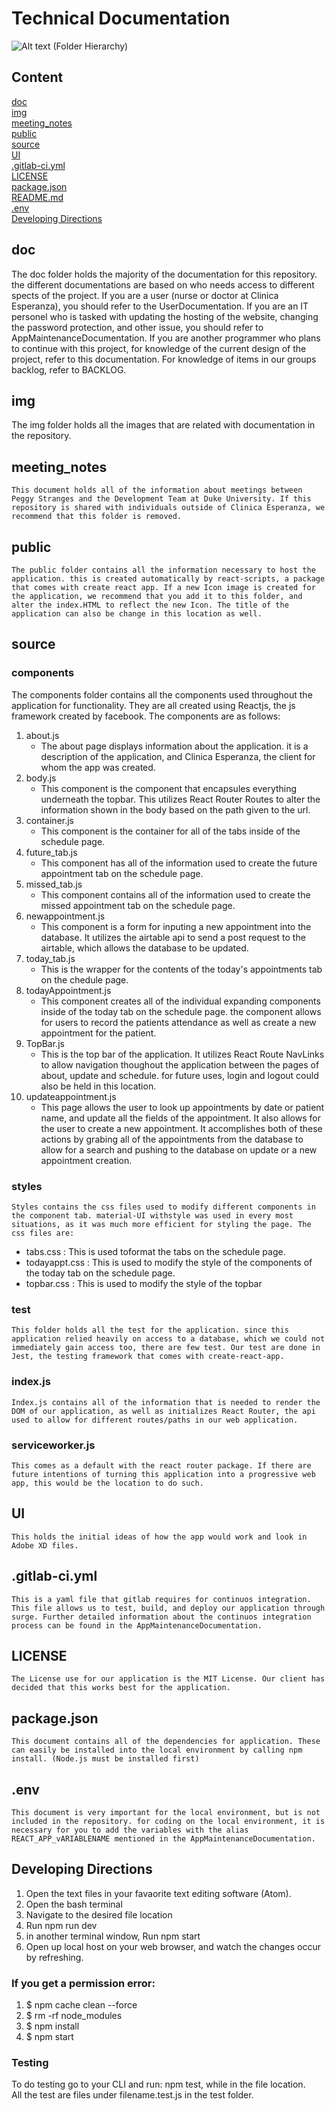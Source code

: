 # Technical Documentation
![Alt text](../img/folder_hierarchy.png?raw=true "Title")
(Folder Hierarchy)

## Content
[doc](#doc)<br>
[img](#img)<br>
[meeting_notes](#meeting_notes)<br>
[public](#public)<br>
[source](#source)<br>
[UI](#UI)<br>
[.gitlab-ci.yml](#.gitlab-ci.yml)<br>
[LICENSE](#LICENSE)<br>
[package.json](#package.json)<br>
[README.md](../README.md)<br>
[.env](#.env)<br>
[Developing Directions](#Developing%20Directions)<br>

## doc
The doc folder holds the majority of the documentation for this repository. the different documentations are based on who needs access to different spects of the project. If you are a user (nurse or doctor at Clinica Esperanza), you should refer to the UserDocumentation. If you are an IT personel who is tasked with updating the hosting of the website, changing the password protection, and other issue, you should refer to AppMaintenanceDocumentation. If you are another programmer who plans to continue with this project, for knowledge of the current design of the project, refer to this documentation. For knowledge of items in our groups backlog, refer to BACKLOG.
## img
The img folder holds all the images that are related with documentation in the repository.
## meeting_notes
    This document holds all of the information about meetings between Peggy Stranges and the Development Team at Duke University. If this repository is shared with individuals outside of Clinica Esperanza, we recommend that this folder is removed.
## public 
    The public folder contains all the information necessary to host the application. this is created automatically by react-scripts, a package that comes with create react app. If a new Icon image is created for the application, we recommend that you add it to this folder, and alter the index.HTML to reflect the new Icon. The title of the application can also be change in this location as well.
## source
### components
The components folder contains all the components used throughout the application for functionality. They are all created using Reactjs, the js framework created by facebook.
The components are as follows:

1) about.js
    - The about page displays information about the application. it is a description of the application, and Clinica Esperanza, the client for whom the app was created.
2) body.js
    - This component is the component that encapsules everything underneath the topbar. This utilizes React Router Routes to alter the information shown in the body based on the path given to the url.
3) container.js
    - This component is the container for all of the tabs inside of the schedule page.
4) future_tab.js
    - This component has all of the information used to create the future appointment tab on the schedule page.
5) missed_tab.js
    - This component contains all of the information used to create the missed appointment tab on the schedule page.
6) newappointment.js
    - This component is a form for inputing a new appointment into the database. It utilizes the airtable api to send a post request to the airtable, which allows the database to be updated.
7) today_tab.js
    - This is the wrapper for the contents of the today's appointments tab on the chedule page.
8) todayAppointment.js
    - This component creates all of the individual expanding components inside of the today tab on the schedule page. the component allows for users to record the patients attendance as well as create a new appointment for the patient.
9) TopBar.js
    - This is the top bar of the application. It utilizes React Route NavLinks to allow navigation thoughout the application between the pages of about, update and schedule. for future uses, login and logout could also be held in this location.
10) updateappointment.js 
    - This page allows the user to look up appointments by date or patient name, and update all the fields of the appointment. It also allows for the user to create a new appointment. It accomplishes both of these actions by grabing all of the appointments from the database to allow for a search and pushing to the database on update or a new appointment creation.

### styles
    Styles contains the css files used to modify different components in the component tab. material-UI withstyle was used in every most situations, as it was much more efficient for styling the page. The css files are:
- tabs.css : This is used toformat the tabs on the schedule page.
- todayappt.css : This is used to modify the style of the components of the today tab on the schedule page.
- topbar.css : This is used to modify the style of the topbar
### test
    This folder holds all the test for the application. since this application relied heavily on access to a database, which we could not immediately gain access too, there are few test. Our test are done in Jest, the testing framework that comes with create-react-app.
### index.js
    Index.js contains all of the information that is needed to render the DOM of our application, as well as initializes React Router, the api used to allow for different routes/paths in our web application.
### serviceworker.js
    This comes as a default with the react router package. If there are future intentions of turning this application into a progressive web app, this would be the location to do such.
## UI
    This holds the initial ideas of how the app would work and look in Adobe XD files.
## .gitlab-ci.yml
    This is a yaml file that gitlab requires for continuos integration. This file allows us to test, build, and deploy our application through surge. Further detailed information about the continuos integration process can be found in the AppMaintenanceDocumentation.
## LICENSE
    The License use for our application is the MIT License. Our client has decided that this works best for the application.
## package.json
    This document contains all of the dependencies for application. These can easily be installed into the local environment by calling npm install. (Node.js must be installed first)
## .env
    This document is very important for the local environment, but is not included in the repository. for coding on the local environment, it is necessary for you to add the variables with the alias REACT_APP_vARIABLENAME mentioned in the AppMaintenanceDocumentation.


## Developing Directions
1. Open the text files in your favaorite text editing software (Atom).
2. Open the bash terminal
3. Navigate to the desired file location
4. Run npm run dev
5. in another terminal window, Run npm start
6. Open up local host on your web browser, and watch the changes occur by refreshing.

### If you get a permission error:
1. $ npm cache clean --force
2. $ rm -rf node_modules
3. $ npm install
4. $ npm start

### Testing
To do testing go to your CLI and run: npm test, while in the file location.  
All the test are files under filename.test.js in the test folder.
